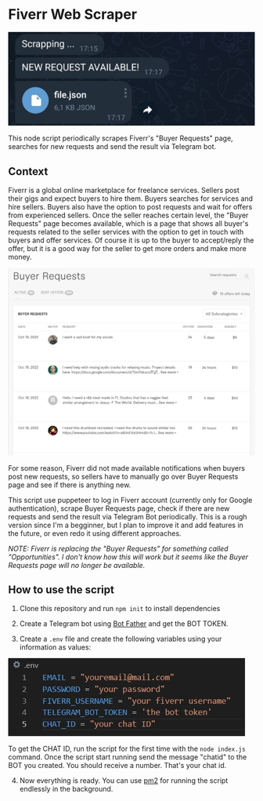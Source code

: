 # Fiverr Web Scraper

![Alt text](screenshot.jpg)

This node script periodically scrapes Fiverr's "Buyer Requests" page, searches for new requests and send the result via Telegram bot.

## Context

Fiverr is a global online marketplace for freelance services. Sellers post their gigs and expect buyers to hire them. Buyers searches for services and hire sellers. Buyers also have the option to post requests and wait for offers from experienced sellers. Once the seller reaches certain level, the "Buyer Requests" page becomes available, which is a page that shows all buyer's requests related to the seller services with the option to get in touch with buyers and offer services. Of course it is up to the buyer to accept/reply the offer, but it is a good way for the seller to get more orders and make more money.

![Alt text](screenshot-2.jpg)

For some reason, Fiverr did not made available notifications when buyers post new requests, so sellers have to manually go over Buyer Requests page and see if there is anything new.

This script use puppeteer to log in Fiverr account (currently only for Google authentication), scrape Buyer Requests page, check if there are new requests and send the result via Telegram Bot periodically. This is a rough version since I'm a begginner, but I plan to improve it and add features in the future, or even redo it using different approaches.

*NOTE: Fiverr is replacing the "Buyer Requests" for something called "Opportunities". I don't know how this will work but it seems like the Buyer Requests page will no longer be available.*

## How to use the script

1. Clone this repository and run `npm init` to install dependencies

2. Create a Telegram bot using [Bot Father](https://t.me/botfather#:~:text=BotFather%20is%20the%20one%20bot,and%20manage%20your%20existing%20bots.) and get the BOT TOKEN.

3. Create a `.env` file and create the following variables using your information as values:

![Alt text](screenshot-3.jpg)

To get the CHAT ID, run the script for the first time with the `node index.js` command. Once the script start running send the message "chatid" to the BOT you created. You should receive a number. That's your chat id. 

4. Now everything is ready. You can use [pm2](https://pm2.keymetrics.io/) for running the script endlessly in the background.